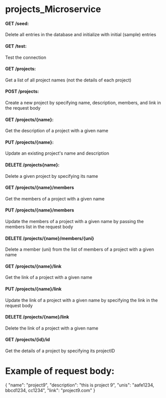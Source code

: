 # projects_Microservice

#### GET /seed:
Delete all entries in the database and initialize with initial (sample) entries

#### GET /test:
Test the connection

#### GET /projects: 
Get a list of all project names (not the details of each project)

#### POST /projects:
Create a new project by specifying name, description, members, and link in the request body

#### GET /projects/{name}:
Get the description of a project with a given name

#### PUT /projects/{name}:
Update an existing project's name and description

#### DELETE /projects{name}:
Delete a given project by specifying its name

#### GET /projects/{name}/members
Get the members of a project with a given name

#### PUT /projects/{name}/members
Update the members of a project with a given name by passing the members list in the request body

#### DELETE /projects/{name}/members/{uni}
Delete a member (uni) from the list of members of a project with a given name

#### GET /projects/{name}/link
Get the link of a project with a given name

#### PUT /projects/{name}/link
Update the link of a project with a given name by specifying the link in the request body

#### DELETE /projects/{name}/link
Delete the link of a project with a given name

#### GET /projects/{id}/id
Get the details of a project by specifying its projectID

# Example of request body:
{
    "name": "project9",
    "description": "this is project 9",
    "unis": "aafe1234, bbcd1234, cc1234",
    "link": "project9.com"
}